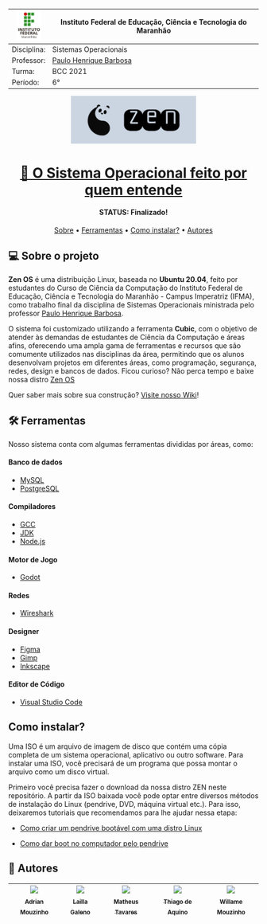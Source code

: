 | <img src="https://github.com/laillagaleno/network-packet-tracer/blob/main/logo.png" alt="drawing" width="50"/>| Instituto Federal de Educação, Ciência e Tecnologia do Maranhão |
| ---      | ---       |
| Disciplina:  |  Sistemas Operacionais |
| Professor:  | [Paulo Henrique Barbosa](https://github.com/agenteph)  |
| Turma:  | BCC 2021 |
| Período:  | 6° |

<p align="center">
  <img alt="Capa do Zen OS" width="50%" src="https://github.com/laillagaleno/zen-os/blob/main/zen-os.svg"/>
</p>

<h1 align="center"> 
  <a href="">🚀 O Sistema Operacional feito por quem entende</a>
</h1>
<h4 align="center">
   STATUS: Finalizado!
</h4>

<p align="center">
 <a href="#-sobre-o-projeto">Sobre</a> •
 <a href="#-ferramentas">Ferramentas</a> • 
  <a href="#-como-instalar-?">Como instalar?</a> • 
 <a href="#-autores">Autores</a>
</p>

## 💻 Sobre o projeto
**Zen OS** é uma distribuição Linux, baseada no **Ubuntu 20.04**, feito por estudantes do Curso de Ciência da Computação do Instituto Federal de Educação, Ciência e Tecnologia do Maranhão - Campus Imperatriz (IFMA), como trabalho final da disciplina de Sistemas Operacionais ministrada pelo professor [Paulo Henrique Barbosa](https://github.com/agenteph).

O sistema foi customizado utilizando a ferramenta **Cubic**, com o objetivo de atender às demandas de estudantes de Ciência da Computação e áreas afins, oferecendo uma ampla gama de ferramentas e recursos que são comumente utilizados nas disciplinas da área, permitindo que os alunos desenvolvam projetos em diferentes áreas, como programação, segurança, redes, design e bancos de dados. Ficou curioso? Não perca tempo e baixe nossa distro [Zen OS](https://drive.google.com/drive/folders/1HWaw9LrVLXSPrDiYClvZFp04NxN6KnoU)

Quer saber mais sobre sua construção? [Visite nosso Wiki](https://github.com/laillagaleno/zen-os/wiki)!

## 🛠 Ferramentas

Nosso sistema conta com algumas ferramentas divididas por áreas, como: 

#### Banco de dados
- [MySQL](https://www.mysql.com/downloads/)
- [PostgreSQL](https://www.postgresql.org/download/)

#### Compiladores
- [GCC](https://gcc.gnu.org/)
- [JDK](https://www.oracle.com/br/java/technologies/downloads/)
- [Node.js](https://nodejs.org/en)

#### Motor de Jogo
- [Godot](https://godotengine.org/)
  
#### Redes
- [Wireshark](https://www.wireshark.org/download.html)
  
#### Designer
- [Figma](https://www.figma.com/)
- [Gimp](https://www.gimp.org/)
- [Inkscape](https://inkscape.org/pt-br/)

#### Editor de Código
- [Visual Studio Code](https://code.visualstudio.com/)

## Como instalar?
Uma ISO é um arquivo de imagem de disco que contém uma cópia completa de um sistema operacional, aplicativo ou outro software. Para instalar uma ISO, você precisará de um programa que possa montar o arquivo como um disco virtual. 

Primeiro você precisa fazer o download da nossa distro ZEN neste repositório. A partir da ISO baixada você pode optar entre diversos métodos de instalação do Linux (pendrive, DVD, máquina virtual etc.). Para isso, deixaremos tutoriais que recomendamos para lhe ajudar nessa etapa: 

- [Como criar um pendrive bootável com uma distro Linux](https://tecnoblog.net/responde/como-criar-um-pendrive-bootavel-com-uma-distro-do-linux/)

- [Como dar boot no computador pelo pendrive](https://tecnoblog.net/responde/boot-pen-drive-windows-mac/)
  
## 🦸 Autores

[<img src="https://avatars.githubusercontent.com/u/81526654?v=4" width=115 > <br> <sub> Adrian Mouzinho </sub>](https://github.com/adrianmouzinho) |  [<img src="https://avatars.githubusercontent.com/u/82004991?s=400&u=969fc7d5e3ea0960bae5af72e9bf3316901bc0ac&v=4" width=115 > <br> <sub> Lailla Galeno </sub>](https://github.com/laillagaleno) | [<img src="https://avatars.githubusercontent.com/u/70243609?v=4" width=115 > <br> <sub> Matheus Tavares</sub>](https://github.com/MtAraujo) | [<img src="https://avatars.githubusercontent.com/u/84451644?v=4" width=115 > <br> <sub> Thiago de Aquino</sub>](https://github.com/Thilaq) | [<img src="https://avatars.githubusercontent.com/u/81340032?v=4" width=115 > <br> <sub> Willame Mouzinho </sub>](https://github.com/willamemouzinho) |
| :---: | :---: | :---: | :---: | :---: |

  
